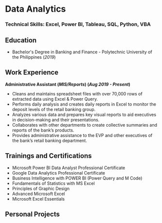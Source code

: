 # Data Analytics

### Technical Skills: Excel, Power BI, Tableau, SQL, Python, VBA

## Education
- Bachelor's Degree in Banking and Finance - Polytechnic University of the Philippines (_2019_)

## Work Experience
**Administrative Assistant (_MIS/Reports_) (_Aug 2019 - Present_)**
- Cleans and maintains spreadsheet files with over 70,000 rows of extracted data using Excel & 
Power Query.
- Performs daily analysis and creates daily reports in Excel to monitor the deposit levels of the retail banking group.
- Analyzes various data and prepares key visual reports to aid executives in decision-making and their 
presentations.
- Collaborates with other departments to create collective summaries and reports of the bank’s products.
- Provides administrative assistance to the EVP and other executives of the bank’s retail banking department.

## Trainings and Certifications
- Microsoft Power BI Data Analyst Professional Certificate
- Google Data Analytics Professional Certificate
- Business Intelligence with POWER BI (Power Query and M Code)
- Fundamentals of Statistics with MS Excel
- Principles of Graphic Design
- Advanced Microsoft Excel
- Microsoft Excel Essentials

## Personal Projects
